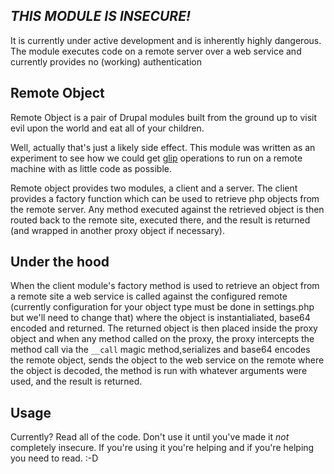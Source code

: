 ## _THIS MODULE IS INSECURE!_ ##

It is currently under active development and is inherently highly dangerous.  The module executes code on a remote server over a web service and currently provides no (working) authentication 

## Remote Object ##

Remote Object is a pair of Drupal modules built from the ground up to visit evil upon the world and eat all of your children.

Well, actually that's just a likely side effect.  This module was written as an experiment to see how we could get [glip](https://github.com/patrikf/glip) operations to run on a remote machine with as little code as possible.


Remote object provides two modules, a client and a server.  The client provides a factory function which can be used to retrieve php objects from the remote server.  Any method executed against the retrieved object is then routed back to the remote site, executed there, and the result is returned (and wrapped in another proxy object if necessary).

## Under the hood ##

When the client module's factory method is used to retrieve an object from a remote site a web service is called against the configured remote (currently configuration for your object type must be done in settings.php but we'll need to change that) where the object is instantialiated, base64 encoded and returned.  The returned object is then placed inside the proxy object and when any method called on the proxy, the proxy intercepts the method call via the `__call` magic method,serializes and base64 encodes the remote object, sends the object to the web service on the remote where the object is decoded, the method is run with whatever arguments were used, and the result is returned.

## Usage ##

Currently?  Read all of the code.  Don't use it until you've made it _not_ completely insecure.  If you're using it you're helping and if you're helping you need to read. :-D
